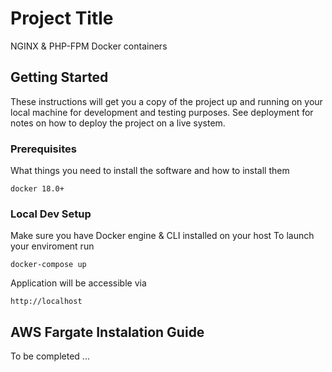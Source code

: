 # Project Title

NGINX & PHP-FPM Docker containers

## Getting Started

These instructions will get you a copy of the project up and running on your local machine for development and testing purposes. See deployment for notes on how to deploy the project on a live system.

### Prerequisites

What things you need to install the software and how to install them

```
docker 18.0+
```

### Local Dev Setup

Make sure you have Docker engine & CLI installed on your host
To launch your enviroment run

```
docker-compose up
```

Application will be accessible via

```
http://localhost
```

## AWS Fargate Instalation Guide

To be completed
...